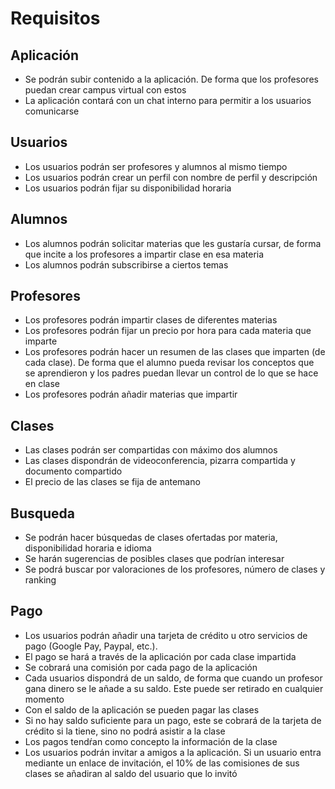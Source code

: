 # Requisitos

## Aplicación  

- Se podrán subir contenido a la aplicación. De forma que los profesores puedan crear campus virtual con estos
- La aplicación contará con un chat interno para permitir a los usuarios comunicarse

## Usuarios

- Los usuarios podrán ser profesores y alumnos al mismo tiempo
- Los usuarios podrán crear un perfil con nombre de perfil y descripción
- Los usuarios podrán fijar su disponibilidad horaria

## Alumnos 

- Los alumnos podrán solicitar materias que les gustaría cursar, de forma que incite a los profesores a impartir clase en esa materia
- Los alumnos podrán subscribirse a ciertos temas

## Profesores

- Los profesores podrán impartir clases de diferentes materias
- Los profesores podrán fijar un precio por hora para cada materia que imparte
- Los profesores podrán hacer un resumen de las clases que imparten (de cada clase). De forma que el alumno pueda revisar los conceptos que se aprendieron y los padres puedan llevar un control de lo que se hace en clase
- Los profesores podrán añadir materias que impartir

## Clases 

- Las clases podrán ser compartidas con máximo dos alumnos 
- Las clases dispondrán de videoconferencia, pizarra compartida y documento compartido
- El precio de las clases se fija de antemano

## Busqueda

- Se podrán hacer búsquedas de clases ofertadas por materia, disponibilidad horaria e idioma
- Se harán sugerencias de posibles clases que podrían interesar
- Se podrá buscar por valoraciones de los profesores, número de clases y ranking

## Pago

- Los usuarios podrán añadir una tarjeta de crédito u otro servicios de pago (Google Pay, Paypal, etc.). 
- El pago se hará a través de la aplicación por cada clase impartida
- Se cobrará una comisión por cada pago de la aplicación 
- Cada usuarios dispondrá de un saldo, de forma que cuando un profesor gana dinero se le añade a su saldo. Este puede ser retirado en cualquier momento
- Con el saldo de la aplicación se pueden pagar las clases
- Si no hay saldo suficiente para un pago, este se cobrará de la tarjeta de crédito si la tiene, sino no podrá asistir a la clase
- Los pagos tendŕan como concepto la información de la clase
- Los usuarios podrán invitar a amigos a la aplicación. Si un usuario entra mediante un enlace de invitación, el 10% de las comisiones de sus clases se añadiran al saldo del usuario que lo invitó
